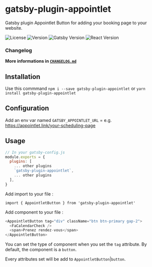 # gatsby-plugin-appointlet

Gatsby plugin Appointlet Button for adding your booking page to your website.

![License](https://img.shields.io/github/license/NovaGaia/gatsby-plugin-appointlet?style=flat-square)
![Version](https://img.shields.io/npm/v/gatsby-plugin-appointlet?style=flat-square)
![Gatsby Version](https://img.shields.io/npm/dependency-version/NovaGaia/gatsby-plugin-appointlet/peer/gatsby?style=flat-square)
![React Version](https://img.shields.io/github/package-json/dependency-version/NovaGaia/gatsby-plugin-appointlet/peer/react?style=flat-square)

### Changelog

**More informations in [`CHANGELOG.md`](https://github.com/NovaGaia/gatsby-plugin-appointlet/blob/main/CHANGELOG.md)**

## Installation

Use this commmand `npm i --save gatsby-plugin-appointlet` or `yarn install gatsby-plugin-appointlet`

## Configuration

Add an env var named `GATSBY_APPOINTLET_URL` = e.g. https://appointlet.link/your-scheduling-page

## Usage

```javascript
// In your gatsby-config.js
module.exports = {
  plugins: [
    ... other plugins
    `gatsby-plugin-appointlet`,
    ... other plugins
  ],
}
```

Add import to your file :

`import { AppointletButton } from 'gatsby-plugin-appointlet'`

Add component to your file :

```javascript
<AppointletButton tag="div" className="btn btn-primary gap-2">
  <FaCalendarCheck />
  <span>Prenez rendez-vous</span>
</AppointletButton>
```

You can set the type of component when you set the `tag` attribute. By default, the component is a `button`.

Every attributes set will be add to `AppointletButton`|`button`.
